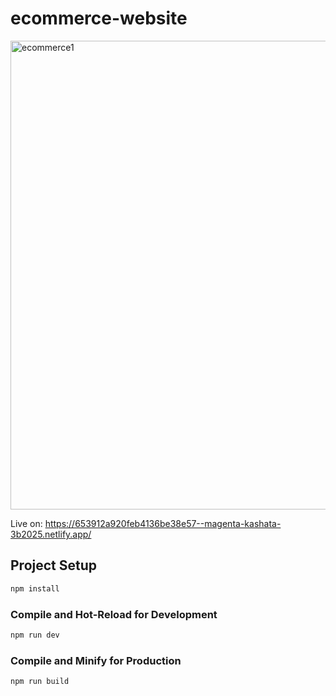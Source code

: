 # ecommerce-website


<img width="750" alt="ecommerce1" src="https://github.com/chrischlin/ecommerce-website/assets/124772257/e50a9ea4-fba1-4db6-b036-921088e51112">

Live on: https://653912a920feb4136be38e57--magenta-kashata-3b2025.netlify.app/


## Project Setup

```sh
npm install
```

### Compile and Hot-Reload for Development

```sh
npm run dev
```

### Compile and Minify for Production

```sh
npm run build
```
